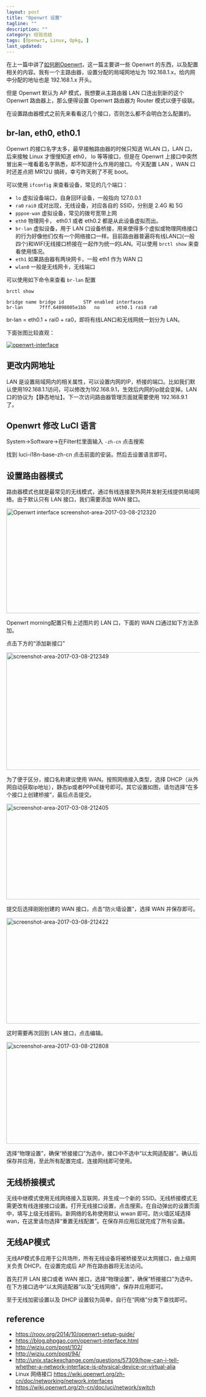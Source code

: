 ```yaml
---
layout: post
title: "Openwrt 设置"
tagline: ""
description: ""
category: 经验总结
tags: [Openwrt, Linux, Opkg, ]
last_updated: 
---
```


在上一篇中讲了[如何刷Openwrt](/post/2017/03/tp-link-mr12u-flash-openwrt.html)，这一篇主要讲一些 Openwrt 的东西，以及配置相关的内容。我有一个主路由器，设置分配的局域网地址为 192.168.1.x，给内网中分配的地址也是 192.168.1.x 开头。

但是 Openwrt 默认为 AP 模式，我想要从主路由器 LAN 口连出到新的这个 Openwrt 路由器上，那么便得设置 Openwrt 路由器为 Router 模式以便于级联。

在设置路由器模式之前先来看看这几个接口，否则怎么都不会明白怎么配置的。

## br-lan, eth0, eth0.1

Openwrt 的接口名字太多，最早接触路由器的时候只知道 WLAN 口，LAN 口，后来接触 Linux 才慢慢知道 eth0， lo 等等接口，但是在  Openwrt 上接口中突然冒出来一堆看着名字熟悉，却不知道什么作用的接口。今天配置 LAN ，WAN 口时还差点把 MR12U 搞砖，幸亏昨天刷了不死 boot。

可以使用 `ifconfig` 来查看设备，常见的几个端口：

- `lo` 虚拟设备端口，自身回环设备，一般指向 127.0.0.1
- `ra0`  `rai0` 成对出现，无线设备，对应各自的 SSID，分别是 2.4G 和 5G
- `pppoe-wan` 虚拟设备，常见的拨号宽带上网
- `eth0` 物理网卡， eth0.1 或者 eth0.2 都是从此设备虚拟而出。
- `br-lan` 虚拟设备，用于 LAN 口设备桥接，用来使得多个虚拟或物理网络接口的行为好像他们仅有一个网络接口一样。目前路由器普遍将有线LAN口(一般四个)和WIFI无线接口桥接在一起作为统一的LAN。可以使用 `brctl show` 来查看使用情况。
- `eth1` 如果路由器有两块网卡，一般 eth1 作为 WAN 口
- `wlan0` 一般是无线网卡，无线端口

可以使用如下命令来查看 `br-lan` 配置

    brctl show

    bridge name bridge id       STP enabled interfaces
    br-lan      7fff.64098005e1bb   no      eth0.1 rai0 ra0

br-lan = eth0.1 + rai0 + ra0，即将有线LAN口和无线网统一划分为 LAN。

下面张图比较直观：

<a data-flickr-embed="true"  href="https://www.flickr.com/photos/einverne/27528019117/in/dateposted/" title="openwrt-interface"><img src="https://farm2.staticflickr.com/1723/27528019117_5798e19506_z.jpg" alt="openwrt-interface"></a>

## 更改内网地址

LAN 是设置局域网内的相关属性，可以设置内网的IP，桥接的端口。比如我们默认使用192.168.1.1访问，可以修改为192.168.9.1，生效后内网的ip就会变掉。LAN口的协议为【静态地址】。下一次访问路由器管理页面就需要使用 192.168.9.1 了。

## Openwrt 修改 LuCI 语言

System->Software->在Filter栏里面输入 `-zh-cn` 点击搜索

找到 luci-i18n-base-zh-cn  点击前面的安装。然后去设置语言即可。


## 设置路由器模式

路由器模式也就是最常见的无线模式，通过有线连接至外网并发射无线提供局域网络。由于默认只有 LAN 接口，我们需要添加 WAN 接口。

<a data-flickr-embed="true"  href="https://www.flickr.com/gp/einverne/4h6LT2" title="Openwrt interface screenshot-area-2017-03-08-212320"><img src="https://c1.staticflickr.com/3/2937/33295382196_b987ce7638_z.jpg" width="640" height="274" alt="Openwrt interface screenshot-area-2017-03-08-212320"></a><script async src="//embedr.flickr.com/assets/client-code.js" charset="utf-8"></script>

Openwrt morning配置只有上述图片的 LAN 口，下面的 WAN 口通过如下方法添加。

点击下方的“添加新接口”

<a data-flickr-embed="true"  href="https://www.flickr.com/gp/einverne/uUCte8" title="screenshot-area-2017-03-08-212349"><img src="https://c1.staticflickr.com/3/2939/33181066302_05d2d9fe19_z.jpg" width="640" height="307" alt="screenshot-area-2017-03-08-212349"></a><script async src="//embedr.flickr.com/assets/client-code.js" charset="utf-8"></script>

为了便于区分，接口名称建议使用 WAN。按照网络接入类型，选择 DHCP（从外网自动获取ip地址），静态ip或者PPPoE拨号即可。其它设置如图，请勿选择“在多个接口上创建桥接”，最后点击提交。

<a data-flickr-embed="true"  href="https://www.flickr.com/gp/einverne/32gf24" title="screenshot-area-2017-03-08-212405"><img src="https://c1.staticflickr.com/3/2939/32522019393_741095bf88_z.jpg" width="640" height="250" alt="screenshot-area-2017-03-08-212405"></a><script async src="//embedr.flickr.com/assets/client-code.js" charset="utf-8"></script>

提交后选择刚刚创建的 WAN 接口，点击“防火墙设置”，选择 WAN 并保存即可。

<a data-flickr-embed="true"  href="https://www.flickr.com/gp/einverne/1P0MFf" title="screenshot-area-2017-03-08-212422"><img src="https://c1.staticflickr.com/1/770/33181064922_794e933581_z.jpg" width="640" height="276" alt="screenshot-area-2017-03-08-212422"></a><script async src="//embedr.flickr.com/assets/client-code.js" charset="utf-8"></script>

这时需要再次回到 LAN 接口，点击编辑。

<a data-flickr-embed="true"  href="https://www.flickr.com/gp/einverne/V5169u" title="screenshot-area-2017-03-08-212808"><img src="https://c1.staticflickr.com/1/695/33181064042_23f517950a_z.jpg" width="640" height="266" alt="screenshot-area-2017-03-08-212808"></a><script async src="//embedr.flickr.com/assets/client-code.js" charset="utf-8"></script>

选择“物理设置”，确保“桥接接口”为选中，接口中不选中“以太网适配器”。确认后保存并应用，至此所有配置完成，连接网线即可使用。

## 无线桥接模式

无线中继模式使用无线网络接入互联网，并生成一个新的 SSID。无线桥接模式无需更改有线连接接口设置。打开无线接口设置，点击搜索。在自动弹出的设置页面中，填写上级无线密码。新网络的名称使用默认 wwan 即可。防火墙区域选择 wan，在这里请勿选择“重置无线配置”。在保存并应用后就完成了所有设置。


## 无线AP模式
无线AP模式多应用于公共场所，所有无线设备将被桥接至以太网接口，由上级网关负责 DHCP。在设置完成后 AP 所在路由器将无法访问。


首先打开 LAN 接口或者 WAN 接口，选择“物理设置”，确保“桥接接口”为选中。在下方接口选中“以太网适配器”以及“无线网络”，保存并应用即可。

至于无线加密设置以及 DHCP 设置较为简单，自行在“网络”分类下查找即可。


## reference

- <https://roov.org/2014/10/openwrt-setup-guide/>
- https://blog.phpgao.com/openwrt-interface.html
- http://wizju.com/post/102/
- http://wizju.com/post/94/
- http://unix.stackexchange.com/questions/57309/how-can-i-tell-whether-a-network-interface-is-physical-device-or-virtual-alia
- Linux 网络接口 https://wiki.openwrt.org/zh-cn/doc/networking/network.interfaces
- https://wiki.openwrt.org/zh-cn/doc/uci/network/switch

